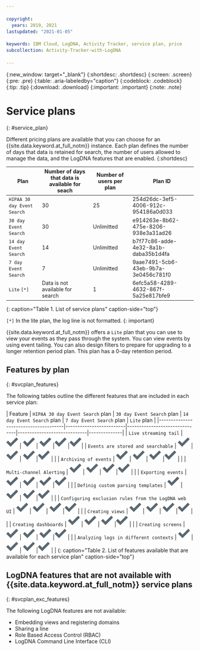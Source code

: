 ```yaml
---

copyright:
  years: 2019, 2021
lastupdated: "2021-01-05"

keywords: IBM Cloud, LogDNA, Activity Tracker, service plan, price
subcollection: Activity-Tracker-with-LogDNA

---
```


{:new_window: target="_blank"}
{:shortdesc: .shortdesc}
{:screen: .screen}
{:pre: .pre}
{:table: .aria-labeledby="caption"}
{:codeblock: .codeblock}
{:tip: .tip}
{:download: .download}
{:important: .important}
{:note: .note}

# Service plans
{: #service_plan}

Different pricing plans are available that you can choose for an {{site.data.keyword.at_full_notm}} instance. Each plan defines the number of days that data is retained for search, the number of users allowed to manage the data, and the LogDNA features that are enabled.
{:shortdesc}



| Plan                          | Number of days that data is available for seach | Number of users per plan | Plan ID |
|-------------------------------|-------------------------------------------------|--------------------------|---------|
| `HIPAA 30 day Event Search`   | 30                                              | 25                       | 254d26dc-3ef5-4006-912c-954186a0d033 |
| `30 day Event Search`         | 30                                              | Unlimitted               | e914263e-8b62-475e-8206-938e3a31ad26 |
| `14 day Event Search`         | 14                                              | Unlimitted               | b7f77c86-adde-4e32-8a1b-daba35b1d4fa |
| `7 day Event Search`          | 7                                               | Unlimitted               | 9aae7491-5cb6-43eb-9b7a-3e0456c781f0 |
| `Lite`   `[*]`                | Data is not available for search                | 1                        | 6efc5a58-4289-4632-867f-5a25e817bfe9 |
{: caption="Table 1. List of service plans" caption-side="top"} 

`[*]` In the lite plan, the log line is not formatted.
{: important}

{{site.data.keyword.at_full_notm}} offers a `Lite` plan that you can use to view your events as they pass through the system. You can view events by using event tailing. You can also design filters to prepare for upgrading to a longer retention period plan. This plan has a 0-day retention period.


## Features by plan
{: #svcplan_features}

The following tables outline the different features that are included in each service plan:

| Feature                              | `HIPAA 30 day Event Search` plan | `30 day Event Search` plan | `14 day Event Search` plan    | `7 day Event Search` plan     | `Lite` plan | 
|--------------------------------------|-------------------------|-------------------------------|-----------------------------|--------------|
| `Live streaming tail`                | ![Checkmark icon](images/checkmark-icon.svg) | ![Checkmark icon](images/checkmark-icon.svg) | ![Checkmark icon](images/checkmark-icon.svg) |![Checkmark icon](images/checkmark-icon.svg) |![Checkmark icon](images/checkmark-icon.svg)|
| `Events are stored and searchable`                | ![Checkmark icon](images/checkmark-icon.svg) | ![Checkmark icon](images/checkmark-icon.svg) | ![Checkmark icon](images/checkmark-icon.svg) |![Checkmark icon](images/checkmark-icon.svg) | |
| `Archiving of events`                             | ![Checkmark icon](images/checkmark-icon.svg) | ![Checkmark icon](images/checkmark-icon.svg) | ![Checkmark icon](images/checkmark-icon.svg) |![Checkmark icon](images/checkmark-icon.svg) | |
| `Multi-channel Alerting`                      | ![Checkmark icon](images/checkmark-icon.svg)  | ![Checkmark icon](images/checkmark-icon.svg) | ![Checkmark icon](images/checkmark-icon.svg) |![Checkmark icon](images/checkmark-icon.svg) | |
| `Exporting events`                              | ![Checkmark icon](images/checkmark-icon.svg) | ![Checkmark icon](images/checkmark-icon.svg) | ![Checkmark icon](images/checkmark-icon.svg) |![Checkmark icon](images/checkmark-icon.svg) | |
| `Definig custom parsing templates`              | ![Checkmark icon](images/checkmark-icon.svg) | ![Checkmark icon](images/checkmark-icon.svg) | ![Checkmark icon](images/checkmark-icon.svg) |![Checkmark icon](images/checkmark-icon.svg) | |
| `Configuring exclusion rules from the LogDNA web UI`   | ![Checkmark icon](images/checkmark-icon.svg) | ![Checkmark icon](images/checkmark-icon.svg) | ![Checkmark icon](images/checkmark-icon.svg) |![Checkmark icon](images/checkmark-icon.svg) | |
| `Creating views`               | ![Checkmark icon](images/checkmark-icon.svg) | ![Checkmark icon](images/checkmark-icon.svg) | ![Checkmark icon](images/checkmark-icon.svg) |![Checkmark icon](images/checkmark-icon.svg) | |
| `Creating dashboards`               | ![Checkmark icon](images/checkmark-icon.svg) | ![Checkmark icon](images/checkmark-icon.svg) | ![Checkmark icon](images/checkmark-icon.svg) |![Checkmark icon](images/checkmark-icon.svg) | |
| `Creating screens`               | ![Checkmark icon](images/checkmark-icon.svg) | ![Checkmark icon](images/checkmark-icon.svg) | ![Checkmark icon](images/checkmark-icon.svg) |![Checkmark icon](images/checkmark-icon.svg) | |
| `Analyzing logs in different contexts`       | ![Checkmark icon](images/checkmark-icon.svg) | ![Checkmark icon](images/checkmark-icon.svg) | ![Checkmark icon](images/checkmark-icon.svg) |![Checkmark icon](images/checkmark-icon.svg) | |
{: caption="Table 2. List of features available that are available for each service plan" caption-side="top"} 


## LogDNA features that are not available with {{site.data.keyword.at_full_notm}} service plans
{: #svcplan_exc_features}

The following LogDNA features are not available:
* Embedding views and registering domains
* Sharing a line 
* Role Based Access Control (RBAC)
* LogDNA Command Line Interface (CLI)

